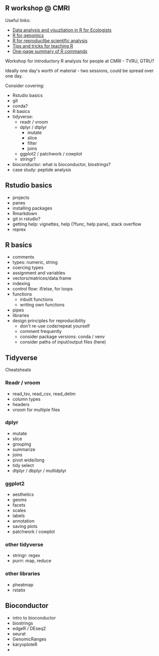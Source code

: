 ## R workshop @ CMRI

Useful links:
 - [Data analysis and visuzliation in R for Ecologists](https://datacarpentry.org/R-ecology-lesson/index.html)
 - [R for genomics](https://datacarpentry.org/genomics-r-intro/)
 - [R for reproducilbe scientific analysis](https://swcarpentry.github.io/r-novice-gapminder/)
 - [Tips and tricks for teaching R](https://carpentries.org/blog/2019/05/R-tips-and-tricks/)
 - [One-page summary of R commands](https://drive.google.com/file/d/1bo8vMXeeiRy8l89eIjOALezO3V5oaewY/view)

Workshop for introductory R analysis for people at CMRI - TVRU, GTRU?

Ideally one day's worth of material - two sessions, could be spread over one day.

Consider covering:

 - Rstudio basics
 - git
 - conda?
 - R basics
 - tidyverse:
   - readr / vroom
   - dplyr / dtplyr
     - mutate
     - slice
     - filter
     - joins
   - ggplot2 / patchwork / cowplot
   - stringr?
 - bioconductor: what is bioconductor, biostrings?
 - case study: peptide analysis
 
## Rstudio basics

 - projects
 - panes
 - installing packages
 - Rmarkdown
 - git in rstudio?
 - getting help: vignettes, help (?func, help pane), stack overflow
 - reprex
 

## R basics

 - comments
 - types: numeric, string
 - coercing types
 - assignment and variables
 - vectors/matrices/data.frame
  - indexing
 - control flow: if/else, for loops
 - functions
   - inbuilt functions
   - writing own functions
 - pipes
 - libraries
 - design principles for reproducibility
   - don't re-use code/repeat yourself
   - comment frequently
   - consider package versions: conda / venv
   - consider paths of input/output files (here)
 
## Tidyverse

Cheatsheats

### Readr / vroom

- read_tsv, read_csv, read_delim
- column types
- headers
- vroom for multiple files


### dplyr

 - mutate
 - slice
 - grouping
 - summarize
 - joins
 - pivot wide/long
 - tidy select
 - dtplyr /  dbplyr / multidplyr
 
### ggplot2

- aesthetics
- geoms
- facets
- scales
- labels
- annotation
- saving plots
- patchwork / cowplot

### other tidyverse

 - stringr: regex
 - purrr: map, reduce
 
### other libraries

- pheatmap
- rstatix
 

## Bioconductor

 - intro to bioconductor
 - biostrings
 - edgeR / DEseq2
 - seurat 
 - GenomicRanges
 - karyoploteR
 - 